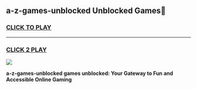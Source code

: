 
## a-z-games-unblocked Unblocked Games👋
<h3>
<a href="https://news.freeplayer.one?title=a-z-games-unblocked&ref=16F">CLICK TO PLAY</a></h3>
<hr>

<h3>
<a href="https://news.freeplayer.one?title=a-z-games-unblocked&ref=16F">CLICK 2 PLAY</a>
  
</h3>

<a href="https://news.freeplayer.one?title=a-z-games-unblocked&ref=16F/"><img src="https://clearcache.store/games.png"></a>


**a-z-games-unblocked games unblocked: Your Gateway to Fun and Accessible Online Gaming**

